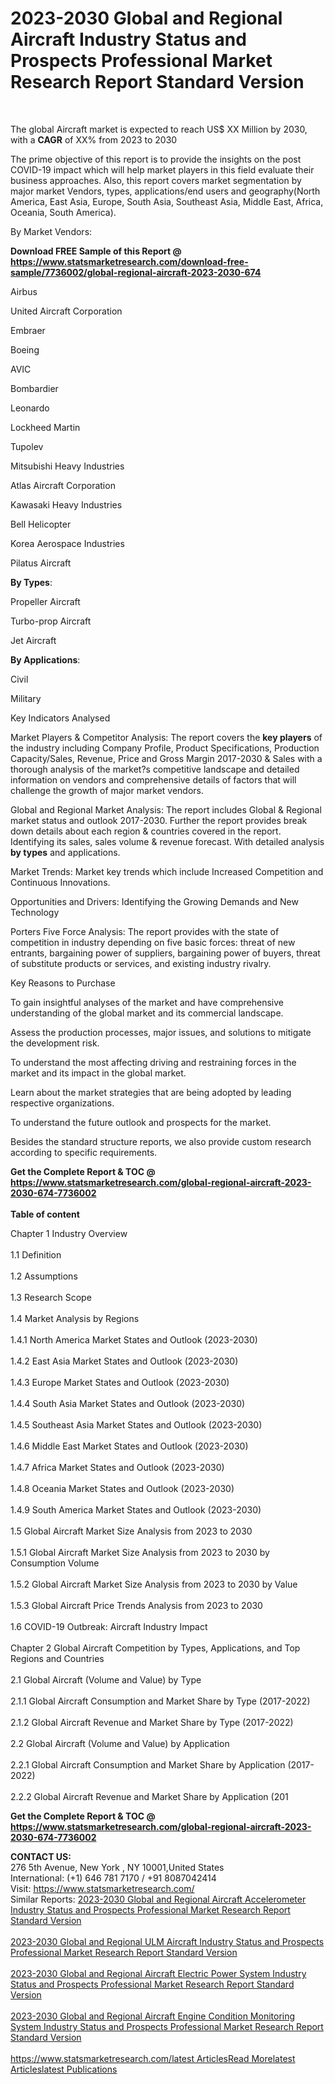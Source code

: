 <h1>2023-2030 Global and Regional Aircraft Industry Status and Prospects Professional Market Research Report Standard Version</h1><br/><p>The global Aircraft market is expected to reach US$ XX Million by 2030, with a <strong>CAGR</strong> of XX% from 2023 to 2030</p><p>The prime objective of this report is to provide the insights on the post COVID-19 impact which will help market players in this field evaluate their business approaches. Also, this report covers market segmentation by major market Vendors, types, applications/end users and geography(North America, East Asia, Europe, South Asia, Southeast Asia, Middle East, Africa, Oceania, South America).</p><p>By Market Vendors:</p><p><strong>Download FREE Sample of this Report @ <a href="https://www.statsmarketresearch.com/download-free-sample/7736002/global-regional-aircraft-2023-2030-674">https://www.statsmarketresearch.com/download-free-sample/7736002/global-regional-aircraft-2023-2030-674</a></strong></p><p>Airbus</p><p>United Aircraft Corporation</p><p>Embraer</p><p>Boeing</p><p>AVIC</p><p>Bombardier</p><p>Leonardo</p><p>Lockheed Martin</p><p>Tupolev</p><p>Mitsubishi Heavy Industries</p><p>Atlas Aircraft Corporation</p><p>Kawasaki Heavy Industries</p><p>Bell Helicopter</p><p>Korea Aerospace Industries</p><p>Pilatus Aircraft</p><p><strong>By Types</strong>:</p><p>Propeller Aircraft</p><p>Turbo-prop Aircraft</p><p>Jet Aircraft</p><p><strong><strong>By Applications</strong></strong>:</p><p>Civil</p><p>Military</p><p>Key Indicators Analysed</p><p>Market Players & Competitor Analysis: The report covers the <strong>key players</strong> of the industry including Company Profile, Product Specifications, Production Capacity/Sales, Revenue, Price and Gross Margin 2017-2030 & Sales with a thorough analysis of the market?s competitive landscape and detailed information on vendors and comprehensive details of factors that will challenge the growth of major market vendors.</p><p>Global and Regional Market Analysis: The report includes Global & Regional market status and outlook 2017-2030. Further the report provides break down details about each region & countries covered in the report. Identifying its sales, sales volume & revenue forecast. With detailed analysis <strong>by types</strong> and applications.</p><p>Market Trends: Market key trends which include Increased Competition and Continuous Innovations.</p><p>Opportunities and Drivers: Identifying the Growing Demands and New Technology</p><p>Porters Five Force Analysis: The report provides with the state of competition in industry depending on five basic forces: threat of new entrants, bargaining power of suppliers, bargaining power of buyers, threat of substitute products or services, and existing industry rivalry.</p><p>Key Reasons to Purchase</p><p>To gain insightful analyses of the market and have comprehensive understanding of the global market and its commercial landscape.</p><p>Assess the production processes, major issues, and solutions to mitigate the development risk.</p><p>To understand the most affecting driving and restraining forces in the market and its impact in the global market.</p><p>Learn about the market strategies that are being adopted by leading respective organizations.</p><p>To understand the future outlook and prospects for the market.</p><p>Besides the standard structure reports, we also provide custom research according to specific requirements.</p><div><b>Get the Complete Report & TOC @ <a href="https://www.statsmarketresearch.com/global-regional-aircraft-2023-2030-674-7736002">https://www.statsmarketresearch.com/global-regional-aircraft-2023-2030-674-7736002</a></b></div><br><b>Table of content</b><p>Chapter 1 Industry Overview<br /><br>1.1 Definition<br /><br>1.2 Assumptions<br /><br>1.3 Research Scope<br /><br>1.4 Market Analysis by Regions<br /><br>1.4.1 North America Market States and Outlook (2023-2030)<br /><br>1.4.2 East Asia Market States and Outlook (2023-2030)<br /><br>1.4.3 Europe Market States and Outlook (2023-2030)<br /><br>1.4.4 South Asia Market States and Outlook (2023-2030)<br /><br>1.4.5 Southeast Asia Market States and Outlook (2023-2030)<br /><br>1.4.6 Middle East Market States and Outlook (2023-2030)<br /><br>1.4.7 Africa Market States and Outlook (2023-2030)<br /><br>1.4.8 Oceania Market States and Outlook (2023-2030)<br /><br>1.4.9 South America Market States and Outlook (2023-2030)<br /><br>1.5 Global Aircraft Market Size Analysis from 2023 to 2030<br /><br>1.5.1 Global Aircraft Market Size Analysis from 2023 to 2030 by Consumption Volume<br /><br>1.5.2 Global Aircraft Market Size Analysis from 2023 to 2030 by Value<br /><br>1.5.3 Global Aircraft Price Trends Analysis from 2023 to 2030<br /><br>1.6 COVID-19 Outbreak: Aircraft Industry Impact<br /><br>Chapter 2 Global Aircraft Competition by Types, Applications, and Top Regions and Countries<br /><br>2.1 Global Aircraft (Volume and Value) by Type<br /><br>2.1.1 Global Aircraft Consumption and Market Share by Type (2017-2022)<br /><br>2.1.2 Global Aircraft Revenue and Market Share by Type (2017-2022)<br /><br>2.2 Global Aircraft (Volume and Value) by Application<br /><br>2.2.1 Global Aircraft Consumption and Market Share by Application (2017-2022)<br /><br>2.2.2 Global Aircraft Revenue and Market Share by Application (201<br><div><b>Get the Complete Report & TOC @ <a href="https://www.statsmarketresearch.com/global-regional-aircraft-2023-2030-674-7736002">https://www.statsmarketresearch.com/global-regional-aircraft-2023-2030-674-7736002</a></b></div></p> <b>CONTACT US:</b><br>276 5th Avenue, New York , NY 10001,United States<br>International: (+1) 646 781 7170 / +91 8087042414<br>Visit: <a href="https://www.statsmarketresearch.com/">https://www.statsmarketresearch.com/</a><br>Similar Reports: <a href="https://www.statsmarketresearch.com/global-regional-aircraft-2023-2030-674-7736002">2023-2030 Global and Regional Aircraft Accelerometer Industry Status and Prospects Professional Market Research Report Standard Version</a><br/><br/><a href="https://www.statsmarketresearch.com/global-regional-aircraft-2023-2030-674-7736002">2023-2030 Global and Regional ULM Aircraft Industry Status and Prospects Professional Market Research Report Standard Version</a><br/><br/><a href="https://www.statsmarketresearch.com/global-regional-aircraft-2023-2030-674-7736002">2023-2030 Global and Regional Aircraft Electric Power System Industry Status and Prospects Professional Market Research Report Standard Version</a><br/><br/><a href="https://www.statsmarketresearch.com/global-regional-aircraft-2023-2030-674-7736002">2023-2030 Global and Regional Aircraft Engine Condition Monitoring System Industry Status and Prospects Professional Market Research Report Standard Version</a><br/><br/><a href="https://gyeongbokgung.com">https://www.statsmarketresearch.com/</a><a href="https://hallyeomaritime.com">latest Articles</a><a href="https://jingwansa.com">Read More</a><a href=https://nguoiviet.jp/">latest Articles</a><a href="https://www.intelmarketresearch.com/">latest Publications</a>